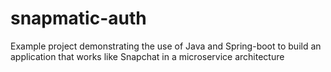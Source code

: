 # snapmatic-auth
Example project demonstrating the use of Java and Spring-boot to build an application that works like Snapchat in a microservice architecture


